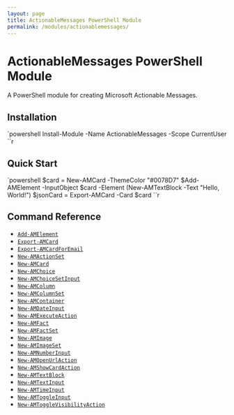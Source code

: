 ```yaml
---
layout: page
title: ActionableMessages PowerShell Module
permalink: /modules/actionablemessages/
---
```


# ActionableMessages PowerShell Module

A PowerShell module for creating Microsoft Actionable Messages.

## Installation

`powershell
Install-Module -Name ActionableMessages -Scope CurrentUser
``r

## Quick Start

`powershell
$card = New-AMCard -ThemeColor "#0078D7"
$Add-AMElement -InputObject $card -Element (New-AMTextBlock -Text "Hello, World!")
$jsonCard = Export-AMCard -Card $card
``r

## Command Reference

- [`Add-AMElement`](commands/Add-AMElement/)
- [`Export-AMCard`](commands/Export-AMCard/)
- [`Export-AMCardForEmail`](commands/Export-AMCardForEmail/)
- [`New-AMActionSet`](commands/New-AMActionSet/)
- [`New-AMCard`](commands/New-AMCard/)
- [`New-AMChoice`](commands/New-AMChoice/)
- [`New-AMChoiceSetInput`](commands/New-AMChoiceSetInput/)
- [`New-AMColumn`](commands/New-AMColumn/)
- [`New-AMColumnSet`](commands/New-AMColumnSet/)
- [`New-AMContainer`](commands/New-AMContainer/)
- [`New-AMDateInput`](commands/New-AMDateInput/)
- [`New-AMExecuteAction`](commands/New-AMExecuteAction/)
- [`New-AMFact`](commands/New-AMFact/)
- [`New-AMFactSet`](commands/New-AMFactSet/)
- [`New-AMImage`](commands/New-AMImage/)
- [`New-AMImageSet`](commands/New-AMImageSet/)
- [`New-AMNumberInput`](commands/New-AMNumberInput/)
- [`New-AMOpenUrlAction`](commands/New-AMOpenUrlAction/)
- [`New-AMShowCardAction`](commands/New-AMShowCardAction/)
- [`New-AMTextBlock`](commands/New-AMTextBlock/)
- [`New-AMTextInput`](commands/New-AMTextInput/)
- [`New-AMTimeInput`](commands/New-AMTimeInput/)
- [`New-AMToggleInput`](commands/New-AMToggleInput/)
- [`New-AMToggleVisibilityAction`](commands/New-AMToggleVisibilityAction/)
